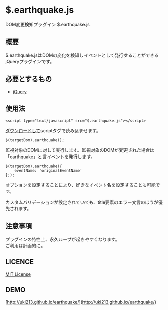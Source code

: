 # $.earthquake.js

DOM変更検知プラグイン $.earthquake.js

## 概要

$.earthquake.jsはDOMの変化を検知しイベントとして発行することができるjQueryプラグインです。

## 必要とするもの

* [jQuery](https://jquery.com/)

## 使用法

    <script type="text/javascript" src="$.earthquake.js"></script>
[ダウンロードして](https://github.com/uki213/earthquake)scriptタグで読み込ませます。

    $(targetDom).earthquake();
監視対象のDOMに対して実行します。監視対象のDOMが変更された場合は「earthquake」と言イベントを発行します。

    $(targetDom).earthquake({
        eventName: 'originalEventName'
    };);
オプションを設定することにより、好きなイベント名を設定することも可能です。  

カスタムバリデーションが設定されていても、title要素のエラー文言のほうが優先されます。

## 注意事項
プラグインの特性上、永久ループが起きやすくなります。  
ご利用は計画的に。

## LICENCE

[MIT License](http://opensource.org/licenses/mit-license.php)

## DEMO

[http://uki213.github.io/earthquake/](http://uki213.github.io/earthquake/)
